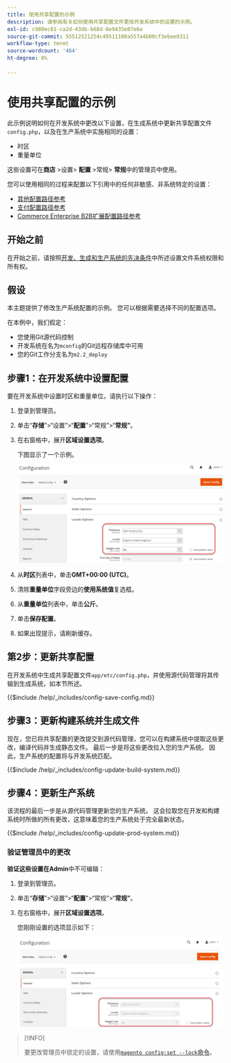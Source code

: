 ```yaml
---
title: 使用共享配置的示例
description: 请参阅有关如何使用共享配置文件更改开发系统中的设置的示例。
exl-id: c980ec01-ca2d-43db-b68d-8e9435e07e6a
source-git-commit: 55512521254c49511100a557a4b00cf3ebee0311
workflow-type: tm+mt
source-wordcount: '464'
ht-degree: 0%

---
```


# 使用共享配置的示例

此示例说明如何在开发系统中更改以下设置，在生成系统中更新共享配置文件`config.php`，以及在生产系统中实施相同的设置：

- 时区
- 重量单位

这些设置可在&#x200B;**商店** >设置> **配置** >常规> **常规**&#x200B;中的管理员中使用。

您可以使用相同的过程来配置以下引用中的任何非敏感、非系统特定的设置：

- [其他配置路径参考](../reference/config-reference-general.md)
- [支付配置路径参考](../reference/config-reference-payment.md)
- [Commerce Enterprise B2B扩展配置路径参考](../reference/config-reference-b2b.md)

## 开始之前

在开始之前，请按照[开发、生成和生产系统的先决条件](../deployment/prerequisites.md)中所述设置文件系统权限和所有权。

## 假设

本主题提供了修改生产系统配置的示例。 您可以根据需要选择不同的配置选项。

在本例中，我们假定：

- 您使用Git源代码控制
- 开发系统在名为`mconfig`的Git远程存储库中可用
- 您的Git工作分支名为`m2.2_deploy`

## 步骤1：在开发系统中设置配置

要在开发系统中设置时区和重量单位，请执行以下操作：

1. 登录到管理员。
1. 单击“**存储**”>“设置”>“**配置**”>“常规”>“**常规”**。
1. 在右窗格中，展开&#x200B;**区域设置选项**。

   下图显示了一个示例。

   ![在开发系统中设置区域设置选项](../../assets/configuration/split-deploy-set-locale.png)

1. 从&#x200B;**时区**&#x200B;列表中，单击&#x200B;**GMT+00:00 (UTC)**。
1. 清除&#x200B;**重量单位**&#x200B;字段旁边的&#x200B;**使用系统值**&#x200B;复选框。
1. 从&#x200B;**重量单位**&#x200B;列表中，单击&#x200B;**公斤**。
1. 单击&#x200B;**保存配置**。
1. 如果出现提示，请刷新缓存。

## 第2步：更新共享配置

在开发系统中生成共享配置文件`app/etc/config.php`，并使用源代码管理将其传输到生成系统，如本节所述。

{{$include /help/_includes/config-save-config.md}}

## 步骤3：更新构建系统并生成文件

现在，您已将共享配置的更改提交到源代码管理，您可以在构建系统中提取这些更改，编译代码并生成静态文件。 最后一步是将这些更改拉入您的生产系统。 因此，生产系统的配置将与开发系统匹配。

{{$include /help/_includes/config-update-build-system.md}}

## 步骤4：更新生产系统

该流程的最后一步是从源代码管理更新您的生产系统。 这会拉取您在开发和构建系统时所做的所有更改，这意味着您的生产系统处于完全最新状态。

{{$include /help/_includes/config-update-prod-system.md}}

### 验证管理员中的更改

**验证这些设置在Admin**&#x200B;中不可编辑：

1. 登录到管理员。
1. 单击“**存储**”>“设置”>“**配置**”>“常规”>“**常规”**。
1. 在右窗格中，展开&#x200B;**区域设置选项**。

   您刚刚设置的选项显示如下：

   ![配置选项在管理员中不可编辑](../../assets/configuration/split-deploy-not-editable.png)

>[!INFO]
>
>要更改管理员中锁定的设置，请使用[`magento config:set --lock`命令](../cli/set-configuration-values.md)。

<!-- Last updated from includes: 2024-07-18 15:50:54 -->
